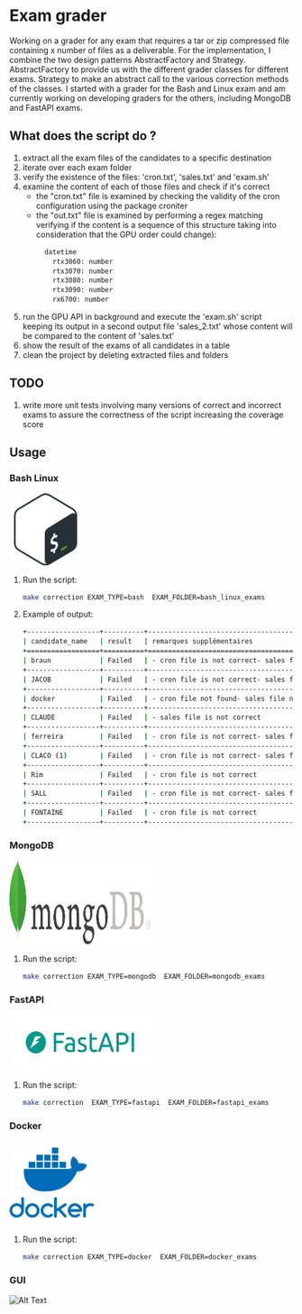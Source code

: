 # Exam grader   
Working on a grader for any exam that requires a tar or zip compressed file containing x number of files as a deliverable. For the implementation, I combine the two design patterns AbstractFactory and Strategy. AbstractFactory to provide us with the different grader classes for different exams. Strategy to make an abstract call to the various correction methods of the classes. I started with a grader for the Bash and Linux exam and am currently working on developing graders for the others, including MongoDB and FastAPI exams.
## What does the script do ?

1. extract all the exam files of the candidates to a specific destination
2. iterate over each exam folder
3. verify the existence of the files: 'cron.txt', 'sales.txt' and 'exam.sh'
4. examine the content of each of those files and check if it's correct
   - the "cron.txt" file is examined by checking the validity of the cron configuration using the package 
   croniter
   - the "out.txt" file is examined by performing a regex matching verifying if the content is a sequence
     of this structure taking into consideration that the GPU order could change):
      ```bash
        datetime
          rtx3060: number
          rtx3070: number
          rtx3080: number
          rtx3090: number
          rx6700: number
      ```
5. run the GPU API in background and execute the 'exam.sh' script
   keeping its output in a second output file 'sales_2.txt' whose content will be
   compared to the content of 'sales.txt'
6. show the result of the exams of all candidates in a table
7. clean the project by deleting extracted files and folders

## TODO

1. write more unit tests involving many versions of correct and incorrect exams to 
   assure the correctness of the script increasing the coverage score 


## Usage
### Bash Linux
![Bash](logos/bash.png)


1. Run the script:

    ```bash
    make correction EXAM_TYPE=bash  EXAM_FOLDER=bash_linux_exams
    ```
2. Example of output:
    ```bash
    +------------------+----------+--------------------------------------------------------------------+
   | candidate_name   | result   | remarques supplémentaires                                          |
   +==================+==========+====================================================================+
   | braun            | Failed   | - cron file is not correct- sales file is not correct              |
   +------------------+----------+--------------------------------------------------------------------+
   | JACOB            | Failed   | - cron file is not correct- sales file is not correct              |
   +------------------+----------+--------------------------------------------------------------------+
   | docker           | Failed   | - cron file not found- sales file not found- script file not found |
   +------------------+----------+--------------------------------------------------------------------+
   | CLAUDE           | Failed   | - sales file is not correct                                        |
   +------------------+----------+--------------------------------------------------------------------+
   | ferreira         | Failed   | - cron file is not correct- sales file is not correct              |
   +------------------+----------+--------------------------------------------------------------------+
   | CLACO (1)        | Failed   | - cron file is not correct- sales file is not correct              |
   +------------------+----------+--------------------------------------------------------------------+
   | Rim              | Failed   | - cron file is not correct                                         |
   +------------------+----------+--------------------------------------------------------------------+
   | SALL             | Failed   | - cron file is not correct- sales file is not correct              |
   +------------------+----------+--------------------------------------------------------------------+
   | FONTAINE         | Failed   | - cron file is not correct                                         |
   +------------------+----------+--------------------------------------------------------------------+
    ```
### MongoDB
<img src="logos/mongodb.svg" alt="Bash" width="250" height="150">

1. Run the script:

    ```bash
    make correction EXAM_TYPE=mongodb  EXAM_FOLDER=mongodb_exams
    ```
   

### FastAPI
<img src="logos/fastapi.png" alt="Bash" width="250" height="100">

1. Run the script:

    ```bash
    make correction  EXAM_TYPE=fastapi  EXAM_FOLDER=fastapi_exams
    ```
   
### Docker
<img src="logos/docker.png" alt="Bash" height="150">

1. Run the script:

    ```bash
    make correction EXAM_TYPE=docker  EXAM_FOLDER=docker_exams
    ```

### GUI

![Alt Text](gui_usage.gif)


